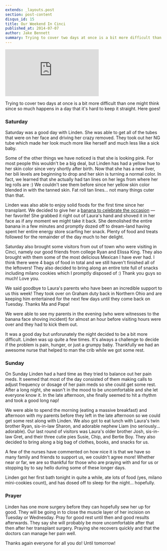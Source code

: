 ```yaml
---
extends: _layouts.post
section: post-content
disqus_id: 15
title: Our Weekend In Cinci
published_at: 2014-07-07
author: Jake Bennett
summary: Trying to cover two days at once is a bit more difficult than one might think since so much happens in a day that it's hard to keep it straight. Here goes! Saturday Saturday was a good day with Linden. She was able to get all of the tubes that…
---
```


<div class='embed-container'><iframe src='https://player.vimeo.com/video/100126864?byline=0&title=0&portrait=0' frameborder='0' webkitAllowFullScreen mozallowfullscreen allowFullScreen></iframe></div>

Trying to cover two days at once is a bit more difficult than one might think since so much happens in a day that it's hard to keep it straight. Here goes!

### Saturday

Saturday was a good day with Linden. She was able to get all of the tubes that were on her face and driving her crazy removed. They took out her NG tube which made her look much more like herself and much less like a sick baby.

Some of the other things we have noticed is that she is looking pink. For most people this wouldn't be a big deal, but Linden has had a yellow hue to her skin color since very shortly after birth. Now that she has a new liver, her bili levels are beginning to drop and her skin is turning a normal color. In fact, we learned that she actually had tan lines on her legs from where her leg rolls are :) We couldn't see them before since her yellow skin color blended in with the tanned skin. Fat roll tan lines... not many things cuter than that.

Linden was also able to enjoy solid foods for the first time since her transplant. We decided to give her a [banana to celebrate the occasion](#video) — her favorite! She grabbed it right out of Laura's hand and shoved it in her face as if any moment we might take it back. She demolished the entire banana in a few minutes and promptly dozed off to dream-land having spent her entire energy store scarfing her snack. Plenty of food and treats followed for the remainder of the day much to her delight.

Saturday also brought some visitors from out of town who were visiting in Cinci, namely our good friends from college Ryan and Elissa King. They also brought with them some of the most delicious Mexican I have ever had. I think there were 4 bags of food in total and we still haven't finished all of the leftovers! They also decided to bring along an entire tote full of snacks including milano cookies which I promptly disposed of :) Thank you guys so much! Love you.

We said goodbye to Laura's parents who have been an incredible support to us this week! They took over on Graham duty back in Northern Ohio and are keeping him entertained for the next few days until they come back on Tuesday. Thanks Ma and Papa!

We were able to see my parents in the evening (who were witnesses to the banana face shoving incident) for almost an hour before visiting hours were over and they had to kick them out. 

It was a good day but unforunately the night decided to be a bit more difficult. Linden was up quite a few times. It's always a challenge to decide if the problem is pain, hunger, or just a grumpy baby. Thankfully we had an awesome nurse that helped to man the crib while we got some rest. 

### Sunday

On Sunday Linden had a hard time as they tried to balance out her pain meds. It seemed that most of the day consisted of them making calls to adjust frequency or dosage of her pain meds so she could get some rest. After a long night, she wasn't in the mood to be uncomfortable and she let everyone know it. In the late afternoon, she finally seemed to hit a rhythm and took a good long nap!

We were able to spend the morning (eating a massive breakfast) and afternoon with my parents before they left in the late afternoon so we could get some rest along with Linden. We also got to eat lunch with Laura's twin brother Ryan, sis-in-law Sharon, and adorable nephew Liam (no seriously... adorable). Our last round of visitors was Laura's older brother Josh, sis-in-law Gret, and their three cutie pies Susie, Chip, and Bertie Boy. They also decided to bring along a big bag of clothes, books, and snacks for us.

A few of the nurses have commented on how nice it is that we have so many family and friends to support us, we couldn't agree more! Whether near or far, we are so thankful for those who are praying with and for us or stopping by to say hello during some of these longer days.

Linden got her first bath tonight in quite a while, ate lots of food (yes, milano mini-cookies count), and has dosed off to sleep for the night... hopefully.

### Prayer

Linden has one more surgery before they can hopefully sew her up for good. They will be going in to close the muscle layer of her incision on Tuesday or Wednesday. Pray for good rest until then and good results afterwards. They say she will probably be more uncomfortable after that then after her transplant surgery. Praying she recovers quickly and that the doctors can manage her pain well.

Thanks again everyone for all you do! Until tomorrow!